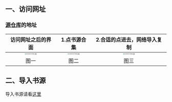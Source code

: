 ## 一、访问网址
### [源仓库](https://www.yckceo.com/yuedu/index/index.html)的地址

| 访问网址之后的界面 | 1.点书源合集 |  2.合适的点进去，网络导入复制 |
|:-----:|:-----:|:-----:|
| <img src="https://hantianzhun.github.io/blog/issues4.1.jpg" alt="1000017082.jpg" style="zoom:25%;" /> | <img src="https://hantianzhun.github.io/blog/issues4.2.jpg" alt="1000017084.jpg" style="zoom:25%;" /> | <img src="https://hantianzhun.github.io/blog/issues4.3.jpg" alt="1000017088.jpg" style="zoom:25%;" /> |
| 图一 | 图二 | 图三 |
## 二、导入书源

导入书源请看[这里](https://blog.hanli.us.kg/post/3.html#2.导入书源)
